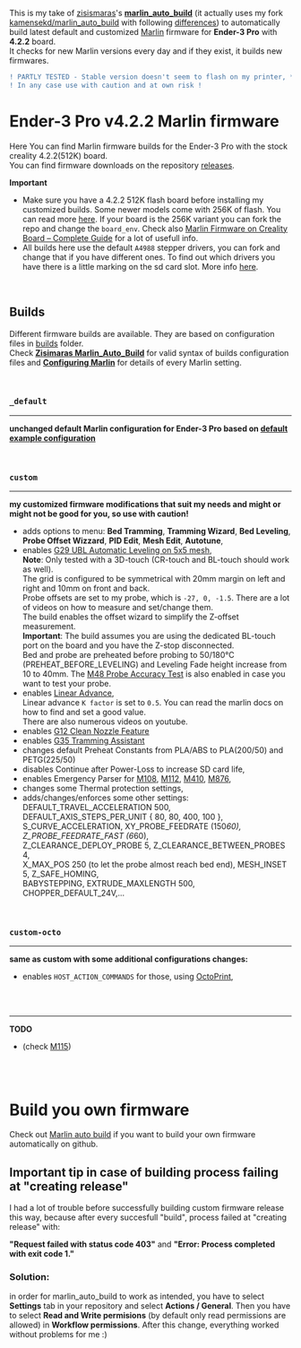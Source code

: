 This is my take of [zisismaras](https://github.com/zisismaras)'s **[marlin_auto_build](https://github.com/zisismaras/marlin_auto_build)** (it actually uses my fork [kamensekd/marlin_auto_build](https://github.com/KamensekD/marlin_auto_build) with following [differences](https://github.com/zisismaras/marlin_auto_build/compare/master...KamensekD:marlin_auto_build:Debug))
to automatically build latest default and customized [Marlin](https://github.com/MarlinFirmware/Marlin) firmware for **Ender-3 Pro** with **4.2.2** board.
<br>It checks for new Marlin versions every day and if they exist, it builds new firmwares.

```diff
! PARTLY TESTED - Stable version doesn't seem to flash on my printer, **bugfixed Nightly** versions seem to work OK though
! In any case use with caution and at own risk !
```

# Ender-3 Pro v4.2.2 Marlin firmware

Here You can find Marlin firmware builds for the Ender-3 Pro with the stock creality 4.2.2(512K) board.  
You can find firmware downloads on the repository [releases](https://github.com/KamensekD/Ender-3-PRO-v4.2.2_Marlin-firmware/releases).  

**Important**
* Make sure you have a 4.2.2 512K flash board before installing my customized builds. Some newer models come with 256K of flash. You can read more [here](https://github.com/MarlinFirmware/Marlin/issues/23596). If your board is the 256K variant you can fork the repo and change the `board_env`. Check also [Marlin Firmware on Creality Board – Complete Guide](https://3dprintscape.com/marlin-firmware-on-creality-board-complete-guide/?utm_content=cmp-true) for a lot of usefull info.
* All builds here use the default `A4988` stepper drivers, you can fork and change that if you have different ones. To find out which drivers you have there is a little marking on the sd card slot. More info [here](https://github.com/MarlinFirmware/Configurations/pull/633#issuecomment-995206382).

<br>

## Builds
Different firmware builds are available. They are based on configuration files in [builds](https://github.com/KamensekD/Ender-3_PRO_v4.2.2_Marlin_firmware/tree/master/builds) folder.
<br>Check **[Zisimaras Marlin_Auto_Build](https://github.com/zisismaras/marlin_auto_build)** for valid syntax of builds configuration files and **[Configuring Marlin](https://marlinfw.org/docs/configuration/configuration.html)** for details of every Marlin setting.

<br>

### `_default`
___

**unchanged default Marlin configuration for Ender-3 Pro based on [default example configuration](https://github.com/MarlinFirmware/Configurations/tree/bugfix-2.1.x/config/examples/Creality/Ender-3%20Pro/CrealityV422)**

<br>

### `custom`
___

**my customized firmware modifications that suit my needs and might or might not be good for you, so use with caution!**

- adds options to menu: **Bed Tramming**, **Tramming Wizard**, **Bed Leveling**, **Probe Offset Wizzard**, **PID Edit**, **Mesh Edit**, **Autotune**, 
- enables [G29 UBL Automatic Leveling on 5x5 mesh](https://marlinfw.org/docs/gcode/G029-ubl.html),  
**Note**: Only tested with a 3D-touch (CR-touch and BL-touch should work as well).  
The grid is configured to be symmetrical with 20mm margin on left and right and 10mm on front and back.  
Probe offsets are set to my probe, which is `-27, 0, -1.5`. There are a lot of videos on how to measure and set/change them.  
The build enables the offset wizard to simplify the Z-offset measurement.  
**Important**: The build assumes you are using the dedicated BL-touch port on the board and you have the Z-stop disconnected.  
Bed and probe are preheated before probing to 50/180°C (PREHEAT_BEFORE_LEVELING) and Leveling Fade height increase from 10 to 40mm.
The [M48 Probe Accuracy Test](https://marlinfw.org/docs/gcode/M048.html) is also enabled in case you want to test your probe.  
- enables [Linear Advance](https://marlinfw.org/docs/features/lin_advance.html),  
Linear advance `K factor` is set to `0.5`. You can read the marlin docs on how to find and set a good value.  
There are also numerous videos on youtube.  
- enables [G12 Clean Nozzle Feature](https://marlinfw.org/docs/gcode/G012.html)
- enables [G35 Tramming Assistant](https://marlinfw.org/docs/gcode/G035.html)
- changes default Preheat Constants from PLA/ABS to PLA(200/50) and PETG(225/50)
- disables Continue after Power-Loss to increase SD card life,
- enables Emergency Parser for [M108](https://marlinfw.org/docs/gcode/M108.html), [M112](https://marlinfw.org/docs/gcode/M112.html), [M410](https://marlinfw.org/docs/gcode/M140.html), [M876](https://marlinfw.org/docs/gcode/M876.html),  
- changes some Thermal protection settings,  
- adds/changes/enforces some other settings:  
DEFAULT_TRAVEL_ACCELERATION 500, DEFAULT_AXIS_STEPS_PER_UNIT { 80, 80, 400, 100 },  
S_CURVE_ACCELERATION, XY_PROBE_FEEDRATE (150*60), Z_PROBE_FEEDRATE_FAST (6*60),  
Z_CLEARANCE_DEPLOY_PROBE 5, Z_CLEARANCE_BETWEEN_PROBES 4,  
X_MAX_POS 250 (to let the probe almost reach bed end), MESH_INSET 5, Z_SAFE_HOMING,  
BABYSTEPPING, EXTRUDE_MAXLENGTH 500, CHOPPER_DEFAULT_24V,...  

<br>

### `custom-octo`
___
**same as custom with some additional configurations changes:**

- enables `HOST_ACTION_COMMANDS` for those, using [OctoPrint](https://octoprint.org/),

<br><br>
___

**TODO**
- (check [M115](https://marlinfw.org/docs/gcode/M115.html))

<br><br>

# Build you own firmware

Check out [Marlin auto build](https://github.com/zisismaras/marlin_auto_build) if you want to build your own firmware automatically on github.

## Important tip in case of building process failing at "creating release"

I had a lot of trouble before successfully building custom firmware release this way, because after every succesfull "build", process failed at "creating release" with:

**"Request failed with status code 403"** and **"Error: Process completed with exit code 1."**

### Solution:

in order for marlin_auto_build to work as intended, you have to select **Settings** tab in your repository and select **Actions / General**. Then you have to select **Read and Write permisions** (by default only read permissions are allowed) in **Workflow permissions**. After this change, everything worked without problems for me :)
